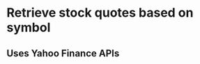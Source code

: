 Retrieve stock quotes based on symbol
====================================

Uses Yahoo Finance APIs
----------------------
